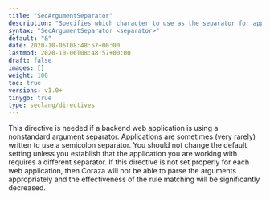 ```yaml
---
title: "SecArgumentSeparator"
description: "Specifies which character to use as the separator for application/x-www-form- urlencoded content."
syntax: "SecArgumentSeparator <separator>"
default: "&"
date: 2020-10-06T08:48:57+00:00
lastmod: 2020-10-06T08:48:57+00:00
draft: false
images: []
weight: 100
toc: true
versions: v1.0+
tinygo: true
type: seclang/directives
---
```


This directive is needed if a backend web application is using a nonstandard argument separator. Applications are sometimes (very rarely) written to use a semicolon separator. You should not change the default setting unless you establish that the application you are working with requires a different separator. If this directive is not set properly for each web application, then Coraza will not be able to parse the arguments appropriately and the effectiveness of the rule matching will be significantly decreased.

